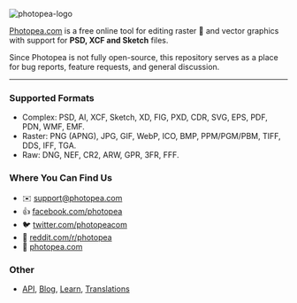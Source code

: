 ![photopea-logo](https://user-images.githubusercontent.com/79121360/112741096-3d56bd00-8f37-11eb-982d-1866764e642c.png)


[Photopea.com](//www.Photopea.com) is a free online tool for editing raster :art: and vector graphics with support for **PSD, XCF and Sketch** files.

Since Photopea is not fully open-source, this repository serves as a place for bug reports, feature requests, and general discussion.

---

### Supported Formats
- Complex: PSD, AI, XCF, Sketch, XD, FIG, PXD, CDR, SVG, EPS, PDF, PDN, WMF, EMF.
- Raster: PNG (APNG), JPG, GIF, WebP, ICO, BMP, PPM/PGM/PBM, TIFF, DDS, IFF, TGA.
- Raw: DNG, NEF, CR2, ARW, GPR, 3FR, FFF.

<!-- Right now, Photopea is:
- the best free image editor
- the best Photoshop alternative
- the only way to open Sketch files outsied Mac OS
- the best image editor for Chromebooks and other low power devices -->

### Where You Can Find Us
- :envelope: support@photopea.com
- :thumbsup: [facebook.com/photopea](https://facebook.com/photopea)
- :bird: [twitter.com/photopeacom](https://twitter.com/photopeacom)
- :orange_book: [reddit.com/r/photopea](https://www.reddit.com/r/photopea)
- :tada: [photopea.com](https://www.photopea.com)

### Other 
- [API](https://www.photopea.com/api), [Blog](https://blog.photopea.com), [Learn](https://www.photopea.com/learn), [Translations](https://www.photopea.com/translate)

